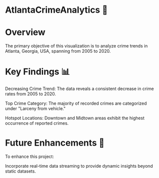 # AtlantaCrimeAnalytics 🌆
# Overview
The primary objective of this visualization is to analyze crime trends in Atlanta, Georgia, USA, spanning from 2005 to 2020.

# Key Findings 📊
Decreasing Crime Trend: The data reveals a consistent decrease in crime rates from 2005 to 2020.

Top Crime Category: The majority of recorded crimes are categorized under "Larceny from vehicle."

Hotspot Locations: Downtown and Midtown areas exhibit the highest occurrence of reported crimes.

# Future Enhancements 🔮
To enhance this project:

Incorporate real-time data streaming to provide dynamic insights beyond static datasets.
